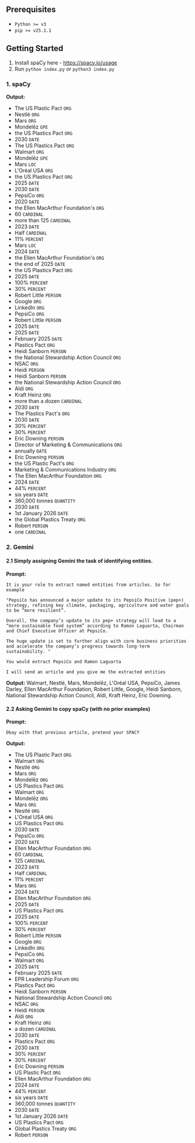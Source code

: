 ## Prerequisites
- `Python >= v3`
- `pip >= v25.1.1`

## Getting Started
1. Install spaCy here - https://spacy.io/usage
2. Run `python index.py` or `python3 index.py`

### 1. spaCy
**Output:** 
- The US Plastic Pact `ORG`
- Nestlé `ORG`
- Mars `ORG`
- Mondelēz `GPE`
- the US Plastics Pact `ORG`
- 2030 `DATE`
- The US Plastics Pact `ORG`
- Walmart `ORG`
- Mondelēz `GPE`
- Mars `LOC`
- L'Oréal USA `ORG`
- the US Plastics Pact `ORG`
- 2025 `DATE`
- 2030 `DATE`
- PepsiCo `ORG`
- 2020 `DATE`
- the Ellen MacArthur Foundation's `ORG`
- 60 `CARDINAL`
- more than 125 `CARDINAL`
- 2023 `DATE`
- Half `CARDINAL`
- 11% `PERCENT`
- Mars `LOC`
- 2024 `DATE`
- the Ellen MacArthur Foundation's `ORG`
- the end of 2025 `DATE`
- the US Plastics Pact `ORG`
- 2025 `DATE`
- 100% `PERCENT`
- 30% `PERCENT`
- Robert Little `PERSON`
- Google `ORG`
- LinkedIn `ORG`
- PepsiCo `ORG`
- Robert Little `PERSON`
- 2025 `DATE`
- 2025 `DATE`
- February 2025 `DATE`
- Plastics Pact `ORG`
- Heidi Sanborn `PERSON`
- the National Stewardship Action Council `ORG`
- NSAC `ORG`
- Heidi `PERSON`
- Heidi Sanborn `PERSON`
- the National Stewardship Action Council `ORG`
- Aldi `ORG`
- Kraft Heinz `ORG`
- more than a dozen `CARDINAL`
- 2030 `DATE`
- The Plastics Pact's `ORG`
- 2030 `DATE`
- 30% `PERCENT`
- 30% `PERCENT`
- Eric Downing `PERSON`
- Director of Marketing & Communications `ORG`
- annually `DATE`
- Eric Downing `PERSON`
- the US Plastic Pact's `ORG`
- Marketing & Communications Industry `ORG`
- The Ellen MacArthur Foundation `ORG`
- 2024 `DATE`
- 44% `PERCENT`
- six years `DATE`
- 360,000 tonnes `QUANTITY`
- 2030 `DATE`
- 1st January 2026 `DATE`
- the Global Plastics Treaty `ORG`
- Robert `PERSON`
- one `CARDINAL`

### 2. Gemini
#### 2.1 Simply assigning Gemini the task of identifying entities.
**Prompt:** 
```
It is your role to extract named entities from articles. So for example

"PepsiCo has announced a major update to its PepsiCo Positive (pep+) strategy, refining key climate, packaging, agriculture and water goals to be “more resilient”.

Overall, the company’s update to its pep+ strategy will lead to a “more sustainable food system” according to Ramon Laguarta, Chairman and Chief Executive Officer at PepsiCo.

The huge update is set to further align with core business priorities and accelerate the company’s progress towards long-term sustainability. "

You would extract PepsiCo and Ramon Laguarta

I will send an article and you give me the extracted entities
```

**Output:** 
Walmart, Nestlé, Mars, Mondelēz, L'Oréal USA, PepsiCo, James Darley, Ellen MacArthur Foundation, Robert Little, Google, Heidi Sanborn, National Stewardship Action Council, Aldi, Kraft Heinz, Eric Downing.

#### 2.2 Asking Gemini to copy spaCy (with no prior examples)
**Prompt:** 
```
Okay with that previous article, pretend your SPACY
```

**Output:** 
- The US Plastic Pact `ORG`
- Walmart `ORG`
- Nestlé `ORG`
- Mars `ORG`
- Mondelēz `ORG`
- US Plastics Pact `ORG`
- Walmart `ORG`
- Mondelēz `ORG`
- Mars `ORG`
- Nestlé `ORG`
- L'Oréal USA `ORG`
- US Plastics Pact `ORG`
- 2030 `DATE`
- PepsiCo `ORG`
- 2020 `DATE`
- Ellen MacArthur Foundation `ORG`
- 60 `CARDINAL`
- 125 `CARDINAL`
- 2023 `DATE`
- Half `CARDINAL`
- 11% `PERCENT`
- Mars `ORG`
- 2024 `DATE`
- Ellen MacArthur Foundation `ORG`
- 2025 `DATE`
- US Plastics Pact `ORG`
- 2025 `DATE`
- 100% `PERCENT`
- 30% `PERCENT`
- Robert Little `PERSON`
- Google `ORG`
- LinkedIn `ORG`
- PepsiCo `ORG`
- Walmart `ORG`
- 2025 `DATE`
- February 2025 `DATE`
- EPR Leadership Forum `ORG`
- Plastics Pact `ORG`
- Heidi Sanborn `PERSON`
- National Stewardship Action Council `ORG`
- NSAC `ORG`
- Heidi `PERSON`
- Aldi `ORG`
- Kraft Heinz `ORG`
- a dozen `CARDINAL`
- 2030 `DATE`
- Plastics Pact `ORG`
- 2030 `DATE`
- 30% `PERCENT`
- 30% `PERCENT`
- Eric Downing `PERSON`
- US Plastic Pact `ORG`
- Ellen MacArthur Foundation `ORG`
- 2024 `DATE`
- 44% `PERCENT`
- six years `DATE`
- 360,000 tonnes `QUANTITY`
- 2030 `DATE`
- 1st January 2026 `DATE`
- US Plastics Pact `ORG`
- Global Plastics Treaty `ORG`
- Robert `PERSON`





